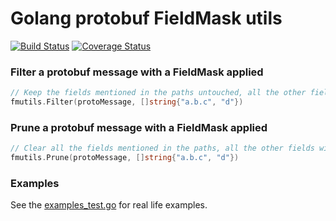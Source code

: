 # Golang protobuf FieldMask utils

[![Build Status](https://cloud.drone.io/api/badges/mennanov/fmutils/status.svg?ref=refs/heads/main)](https://cloud.drone.io/mennanov/fmutils)
[![Coverage Status](https://codecov.io/gh/mennanov/fmutils/branch/main/graph/badge.svg)](https://codecov.io/gh/mennanov/fmutils)

### Filter a protobuf message with a FieldMask applied

```go
// Keep the fields mentioned in the paths untouched, all the other fields will be cleared.
fmutils.Filter(protoMessage, []string{"a.b.c", "d"})
```

### Prune a protobuf message with a FieldMask applied

```go
// Clear all the fields mentioned in the paths, all the other fields will be left untouched.
fmutils.Prune(protoMessage, []string{"a.b.c", "d"})
```

### Examples

See the [examples_test.go](https://github.com/mennanov/fmutils/blob/main/examples_test.go) for real life examples.
